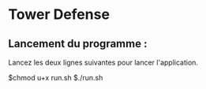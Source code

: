 # Tower Defense

## Lancement du programme :

Lancez les deux lignes suivantes pour lancer l'application.

$chmod u+x run.sh
$./run.sh

